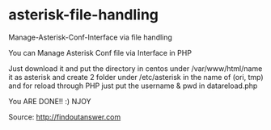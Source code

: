 asterisk-file-handling
======================

Manage-Asterisk-Conf-Interface via file handling


You can Manage Asterisk Conf file via Interface in PHP

Just download it and put the directory in centos under /var/www/html/name it as asterisk and create 2 folder under /etc/asterisk in the name of (ori, tmp) and for reload through PHP just put the username & pwd in datareload.php

You ARE DONE!! :) NJOY

Source: http://findoutanswer.com
